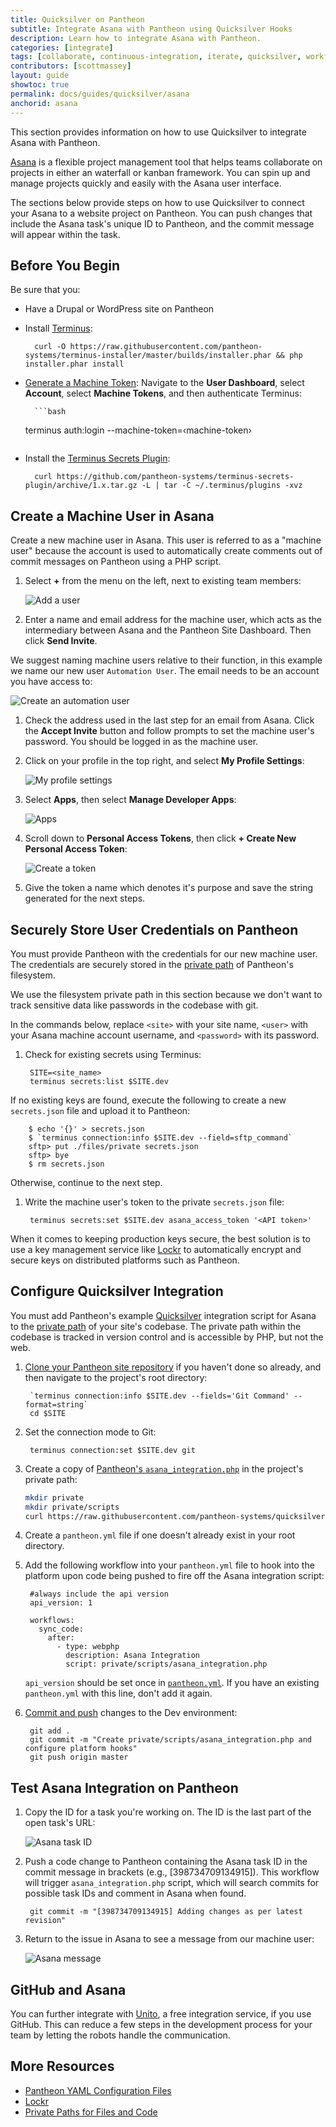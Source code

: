 ```yaml
---
title: Quicksilver on Pantheon
subtitle: Integrate Asana with Pantheon using Quicksilver Hooks
description: Learn how to integrate Asana with Pantheon.
categories: [integrate]
tags: [collaborate, continuous-integration, iterate, quicksilver, workflow]
contributors: [scottmassey]
layout: guide
showtoc: true
permalink: docs/guides/quicksilver/asana
anchorid: asana
---
```


This section provides information on how to use Quicksilver to integrate Asana with Pantheon.

[Asana](https://asana.com) is a flexible project management tool that helps teams collaborate on projects in either an waterfall or kanban framework. You can spin up and manage projects quickly and easily with the Asana user interface.

The sections below provide steps on how to use Quicksilver to connect your Asana to a website project on Pantheon. You can push changes that include the Asana task's unique ID to Pantheon, and the commit message will appear within the task.

## Before You Begin

Be sure that you:

- Have a Drupal or WordPress site on Pantheon

- Install [Terminus](/terminus):

        curl -O https://raw.githubusercontent.com/pantheon-systems/terminus-installer/master/builds/installer.phar && php installer.phar install
- [Generate a Machine Token](https://dashboard.pantheon.io/machine-token/create): Navigate to the **User Dashboard**, select **Account**, select **Machine Tokens**, and then authenticate Terminus:

        ```bash
  terminus auth:login --machine-token=‹machine-token›
  ```

- Install the [Terminus Secrets Plugin](https://github.com/pantheon-systems/terminus-secrets-plugin):

        curl https://github.com/pantheon-systems/terminus-secrets-plugin/archive/1.x.tar.gz -L | tar -C ~/.terminus/plugins -xvz

## Create a Machine User in Asana

Create a new machine user in Asana. This user is referred to as a "machine user" because the account is used to automatically create comments out of commit messages on Pantheon using a PHP script.

1. Select **<span class="asana">+</span>** from the menu on the left, next to existing team members:

   ![Add a user](../../../images/integrations/asana/new-user.png)

1. Enter a name and email address for the machine user, which acts as the intermediary between Asana and the Pantheon Site Dashboard. Then click **Send Invite**.

  We suggest naming machine users relative to their function, in this example we name our new user `Automation User`. The email needs to be an account you have access to:

   ![Create an automation user](../../../images/integrations/asana/new-user-add.png)

1. Check the address used in the last step for an email from Asana. Click the **Accept Invite** button and follow prompts to set the machine user's password. You should be logged in as the machine user.

1. Click on your profile in the top right, and select **My Profile Settings**:

    ![My profile settings](../../../images/integrations/asana/my-profile-settings.png)


1. Select **Apps**, then select **Manage Developer Apps**:

    ![Apps](../../../images/integrations/asana/apps.png)

1. Scroll down to **Personal Access Tokens**, then click **+ Create New Personal Access Token**:

    ![Create a token](../../../images/integrations/asana/access-token.png)

1. Give the token a name which denotes it's purpose and save the string generated for the next steps.

## Securely Store User Credentials on Pantheon
You must provide Pantheon with the credentials for our new machine user. The credentials are securely stored in the [private path](/guides/secure-development/private-paths/#private-path-for-files) of Pantheon's filesystem.

We use the filesystem private path in this section because we don't want to track sensitive data like passwords in the codebase with git.

In the commands below, replace `<site>` with your site name, `<user>` with your Asana machine account username, and `<password>` with its password.

1. Check for existing secrets using Terminus:

        SITE=<site_name>
        terminus secrets:list $SITE.dev

  If no existing keys are found, execute the following to create a new `secrets.json` file and upload it to Pantheon:

        $ echo '{}' > secrets.json
        $ `terminus connection:info $SITE.dev --field=sftp_command`
        sftp> put ./files/private secrets.json
        sftp> bye
        $ rm secrets.json

  Otherwise, continue to the next step.

1. Write the machine user's token to the private `secrets.json` file:

        terminus secrets:set $SITE.dev asana_access_token '<API token>'

<Alert title="Note" type="info">

When it comes to keeping production keys secure, the best solution is to use a key management service like [Lockr](/guides/lockr) to automatically encrypt and secure keys on distributed platforms such as Pantheon.

</Alert>

## Configure Quicksilver Integration

You must add Pantheon's example [Quicksilver](/guides/quicksilver) integration script for Asana to the [private path](/guides/secure-development/private-paths#private-path-for-code) of your site's codebase. The private path within the codebase is tracked in version control and is accessible by PHP, but not the web.

1. [Clone your Pantheon site repository](/guides/git/git-config#clone-your-site-codebase) if you haven't done so already, and then navigate to the project's root directory:

        `terminus connection:info $SITE.dev --fields='Git Command' --format=string`
        cd $SITE

1. Set the connection mode to Git:

        terminus connection:set $SITE.dev git

1. Create a copy of [Pantheon's `asana_integration.php`](https://github.com/pantheon-systems/quicksilver-examples/tree/master/asana_integration) in the project's private path:

    ``` bash
    mkdir private
    mkdir private/scripts
    curl https://raw.githubusercontent.com/pantheon-systems/quicksilver-examples/master/asana_integration/asana_integration.php --output ./private/scripts/asana_integration.php
    ```

1. Create a `pantheon.yml` file if one doesn't already exist in your root directory.

1. Add the following workflow into your `pantheon.yml` file to hook into the platform upon code being pushed to fire off the Asana integration script:

        #always include the api version
        api_version: 1

        workflows:
          sync_code:
            after:
              - type: webphp
                description: Asana Integration
                script: private/scripts/asana_integration.php

    <Alert title="Note" type="info">

    `api_version` should be set once in [`pantheon.yml`](/pantheon-yml). If you have an existing `pantheon.yml` with this line, don't add it again.

    </Alert>

1. [Commit and push](/guides/git/git-config#push-changes-to-pantheon) changes to the Dev environment:

        git add .
        git commit -m "Create private/scripts/asana_integration.php and configure platform hooks"
        git push origin master


## Test Asana Integration on Pantheon

1. Copy the ID for a task you're working on. The ID is the last part of the open task's URL:

    ![Asana task ID](../../../images/integrations/asana/task-id.png)

1. Push a code change to Pantheon containing the Asana task ID in the commit message in brackets (e.g., [398734709134915]). This workflow will trigger `asana_integration.php` script, which will search commits for possible task IDs and comment in Asana when found.

        git commit -m "[398734709134915] Adding changes as per latest revision"

1. Return to the issue in Asana to see a message from our machine user:

    ![Asana message](../../../images/integrations/asana/asana-task.png)

## GitHub and Asana

You can further integrate with [Unito](https://unito.io/asana-sync/), a free integration service, if you use GitHub. This can reduce a few steps in the development process for your team by letting the robots handle the communication.

## More Resources

- [Pantheon YAML Configuration Files](/pantheon-yml)
- [Lockr](/guides/lockr)
- [Private Paths for Files and Code](/guides/secure-development/private-paths)